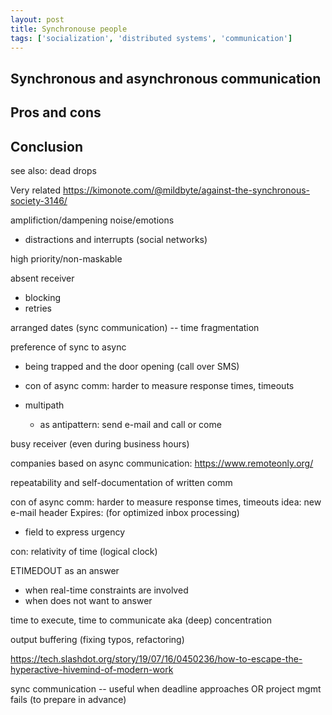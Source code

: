 ```yaml
---
layout: post
title: Synchronouse people
tags: ['socialization', 'distributed systems', 'communication']
---
```


## Synchronous and asynchronous communication

## Pros and cons

## Conclusion

see also: dead drops

Very related
https://kimonote.com/@mildbyte/against-the-synchronous-society-3146/

amplifiction/dampening noise/emotions

- distractions and interrupts (social networks)

high priority/non-maskable

absent receiver
- blocking
- retries

arranged dates (sync communication) -- time fragmentation

preference of sync to async
- being trapped and the door opening (call over SMS)
- con of async comm: harder to measure response times, timeouts

- multipath
  - as antipattern: send e-mail and call or come

busy receiver (even during business hours)

companies based on async communication: https://www.remoteonly.org/

repeatability and self-documentation of written comm

con of async comm: harder to measure response times, timeouts
idea: new e-mail header Expires: (for optimized inbox processing)
- field to express urgency

con: relativity of time (logical clock)

ETIMEDOUT as an answer
- when real-time constraints are involved
- when does not want to answer

time to execute, time to communicate aka (deep) concentration

output buffering (fixing typos, refactoring)

https://tech.slashdot.org/story/19/07/16/0450236/how-to-escape-the-hyperactive-hivemind-of-modern-work

sync communication -- useful when deadline approaches OR project mgmt
fails (to prepare in advance)
